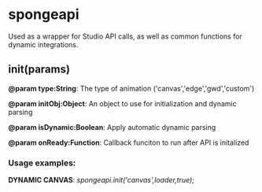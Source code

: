 # spongeapi
Used as a wrapper for Studio API calls, as well as common functions for dynamic integrations.

## init(params)
**@param type:String**: The type of animation ('canvas','edge','gwd','custom')

**@param initObj:Object**: An object to use for initialization and dynamic parsing

**@param isDynamic:Boolean**: Apply automatic dynamic parsing

**@param onReady:Function**: Callback funciton to run after API is initalized

### Usage examples:
**DYNAMIC CANVAS**: *spongeapi.init('canvas',loader,true);*